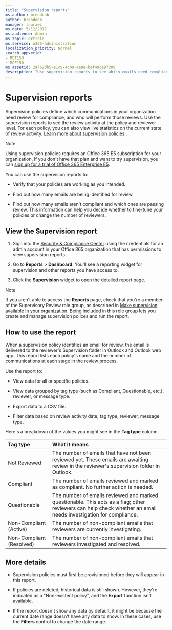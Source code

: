 ```yaml
---
title: "Supervision reports"
ms.author: brendonb
author: brendonb
manager: laurawi
ms.date: 5/12/2017
ms.audience: Admin
ms.topic: article
ms.service: o365-administration
localization_priority: Normal
search.appverid:
- MET150
- MOE150
ms.assetid: 2a762db5-e1c9-4c09-aa8e-bef49ce97209
description: "Use supervision reports to see which emails need compliance review and who should perform it."
---
```


# Supervision reports

Supervision policies define which communications in your organization need review for compliance, and who will perform those reviews. Use the supervision reports to see the review activity at the policy and reviewer level. For each policy, you can also view live statistics on the current state of review activity. [Learn more about supervision policies ](configure-supervision-policies.md) . 
  
> [!NOTE]
> Using supervision policies requires an Office 365 E5 subscription for your organization. If you don't have that plan and want to try supervision, you can [sign up for a trial of Office 365 Enterprise E5](https://go.microsoft.com/fwlink/p/?LinkID=698279). 
  
You can use the supervision reports to:
  
- Verify that your policies are working as you intended. 
    
- Find out how many emails are being identified for review.
    
- Find out how many emails aren't compliant and which ones are passing review. This information can help you decide whether to fine-tune your policies or change the number of reviewers.
    
## View the Supervision report

1. Sign into the [Security &amp; Compliance Center](https://protection.office.com/) using the credentials for an admin account in your Office 365 organization that has permissions to view supervision reports.. 
    
2. Go to **Reports** \> **Dashboard**. You'll see a reporting widget for supervision and other reports you have access to.
    
3. Click the **Supervision** widget to open the detailed report page. 
    
> [!NOTE]
> If you aren't able to access the **Reports** page, check that you're a member of the Supervisory Review role group, as described in [Make supervision available in your organization](configure-supervision-policies.md#SRavailable). Being included in this role group lets you create and manage supervision polices and run the report. 
  
## How to use the report

When a supervision policy identifies an email for review, the email is delivered to the reviewer's Supervision folder in Outlook and Outlook web app. This report lists each policy's name and the number of communications at each stage in the review process.
  
Use the report to:
  
- View data for all or specific policies.
    
- View data grouped by tag type (such as Compliant, Questionable, etc.), reviewer, or message type.
    
- Export data to a CSV file.
    
- Filter data based on review activity date, tag type, reviewer, message type.
    
Here's a breakdown of the values you might see in the **Tag type** column. 
  
|**Tag type**|**What it means**|
|:-----|:-----|
|Not Reviewed  <br/> |The number of emails that have not been reviewed yet. These emails are awaiting review in the reviewer's supervision folder in Outlook.  <br/> |
|Compliant  <br/> |The number of emails reviewed and marked as compliant. No further action is needed.  <br/> |
|Questionable  <br/> |The number of emails reviewed and marked questionable. This acts as a flag; other reviewers can help check whether an email needs investigation for compliance.  <br/> |
|Non-Compliant (Active)  <br/> |The number of non-compliant emails that reviewers are currently investigating.  <br/> |
|Non-Compliant (Resolved)  <br/> |The number of non-compliant emails that reviewers investigated and resolved.  <br/> |
   
## More details

- Supervision policies must first be provisioned before they will appear in this report.
    
- If policies are deleted, historical data is still shown. However, they're indicated as a "Non-existent policy", and the **Export** function isn't available. 
    
- If the report doesn't show any data by default, it might be because the current date range doesn't have any data to show. In these cases, use the **Filters** control to change the date range. 
    

